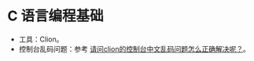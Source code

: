 # C 语言编程基础

- 工具：Clion。
- 控制台乱码问题：参考 [请问clion的控制台中文乱码问题怎么正确解决呢？](https://www.zhihu.com/question/386494355/answer/1236654191)。
